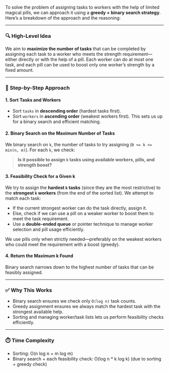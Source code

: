 To solve the problem of assigning tasks to workers with the help of limited magical pills, we can approach it using a **greedy + binary search strategy**. Here’s a breakdown of the approach and the reasoning:

---

### 🔍 **High-Level Idea**
We aim to **maximize the number of tasks** that can be completed by assigning each task to a worker who meets the strength requirement—either directly or with the help of a pill. Each worker can do at most one task, and each pill can be used to boost only one worker’s strength by a fixed amount.

---

### 🧠 Step-by-Step Approach

#### 1. **Sort Tasks and Workers**
- Sort `tasks` in **descending order** (hardest tasks first).
- Sort `workers` in **ascending order** (weakest workers first).
This sets us up for a binary search and efficient matching.

#### 2. **Binary Search on the Maximum Number of Tasks**
We binary search on `k`, the number of tasks to try assigning (`0 <= k <= min(n, m)`). For each `k`, we check:  
> **Is it possible to assign `k` tasks using available workers, pills, and strength boost?**

#### 3. **Feasibility Check for a Given k**
We try to assign the **hardest `k` tasks** (since they are the most restrictive) to the **strongest `k` workers** (from the end of the sorted list). We attempt to match each task:

- If the current strongest worker can do the task directly, assign it.
- Else, check if we can use a pill on a weaker worker to boost them to meet the task requirement.
- Use a **double-ended queue** or pointer technique to manage worker selection and pill usage efficiently.

We use pills only when strictly needed—preferably on the weakest workers who could meet the requirement with a boost (greedy).

#### 4. **Return the Maximum k Found**
Binary search narrows down to the highest number of tasks that can be feasibly assigned.

---

### ✅ Why This Works
- Binary search ensures we check only `O(log n)` task counts.
- Greedy assignment ensures we always match the hardest task with the strongest available help.
- Sorting and managing worker/task lists lets us perform feasibility checks efficiently.

---

### ⏱️ Time Complexity
- Sorting: O(n log n + m log m)
- Binary search + each feasibility check: O(log n * k log k) (due to sorting + greedy check)
